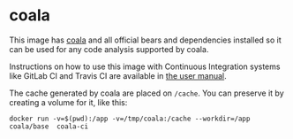 coala
=====

This image has [coala](http://coala.io) and all official bears and
dependencies installed so it can be used for any code analysis supported by
coala.

Instructions on how to use this image with Continuous Integration systems
like GitLab CI and Travis CI are available in
[the user manual](http://coala.readthedocs.io/en/latest/Users/Docker_Image.html).

The cache generated by coala are placed on `/cache`. You can preserve it by
creating a volume for it, like this:

`docker run -v=$(pwd):/app -v=/tmp/coala:/cache --workdir=/app coala/base 
coala-ci`
